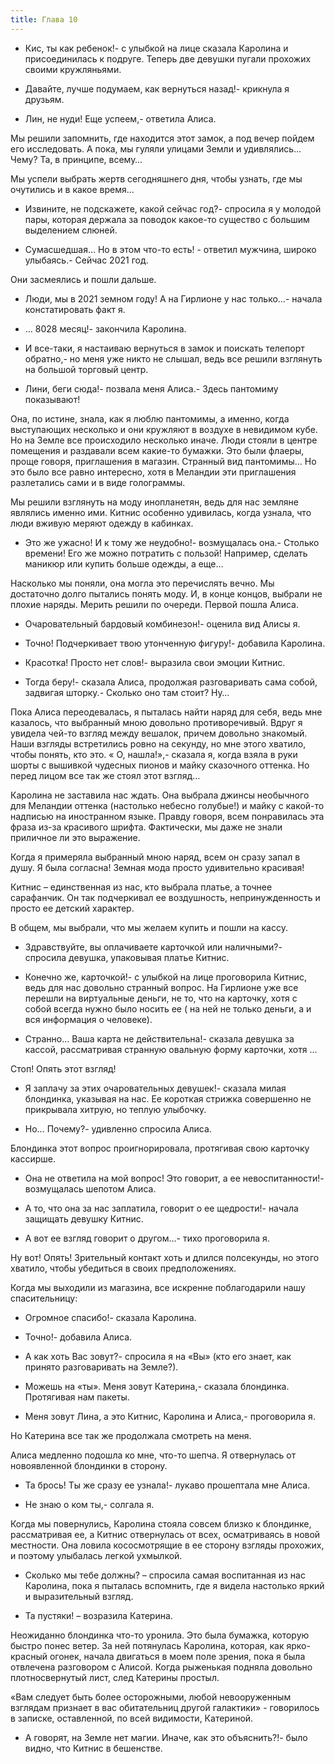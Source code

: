 ```yaml
---
title: Глава 10
---
```


- Кис, ты как ребенок!- с улыбкой на лице сказала Каролина и присоединилась к подруге. Теперь две девушки пугали прохожих своими кружляньями. 

- Давайте, лучше подумаем, как вернуться назад!- крикнула я друзьям.

- Лин, не нуди! Еще успеем,- ответила Алиса.

Мы решили запомнить, где находится этот замок, а под вечер пойдем его исследовать. А пока, мы гуляли улицами Земли и удивлялись… Чему? Та, в принципе, всему…

Мы успели выбрать жертв сегодняшнего дня, чтобы узнать, где мы очутились и в какое время… 

- Извините, не подскажете, какой сейчас год?- спросила я у молодой пары, которая держала за поводок какое-то существо с большим выделением слюней.

- Сумасшедшая… Но в этом что-то есть! - ответил мужчина, широко улыбаясь.- Сейчас 2021 год.

Они засмеялись и пошли дальше.

- Люди, мы в 2021 земном году! А на Гирлионе у нас только…- начала констатировать факт я.

- … 8028 месяц!- закончила Каролина.

- И все-таки, я настаиваю вернуться в замок и поискать телепорт обратно,- но меня уже никто не слышал, ведь все решили взглянуть на большой торговый центр.

- Лини, беги сюда!- позвала меня Алиса.- Здесь пантомиму показывают!

Она, по истине, знала, как я люблю пантомимы, а именно, когда выступающих несколько и они кружляют в воздухе в невидимом кубе. Но на Земле все происходило несколько иначе.  Люди стояли в центре помещения и раздавали всем какие-то бумажки. Это были флаеры, проще говоря, приглашения в магазин. Странный вид пантомимы… Но это было все равно интересно, хотя в Меландии эти приглашения разлетались сами и в виде голограммы.

Мы решили взглянуть на моду инопланетян, ведь для нас земляне являлись именно ими. Китнис особенно удивилась, когда узнала, что люди вживую меряют одежду в кабинках.

- Это же ужасно! И к тому же неудобно!- возмущалась она.- Столько времени! Его же можно потратить с пользой! Например, сделать маникюр или купить больше одежды, а еще…

Насколько мы поняли, она могла это перечислять вечно. Мы достаточно долго пытались понять моду. И, в конце концов, выбрали не плохие наряды. Мерить решили по очереди. Первой пошла Алиса.

- Очаровательный бардовый комбинезон!- оценила вид Алисы я.

- Точно! Подчеркивает твою утонченную фигуру!- добавила Каролина.

- Красотка! Просто нет слов!- выразила свои эмоции Китнис.

- Тогда беру!- сказала Алиса, продолжая разговаривать сама собой, задвигая шторку.- Сколько оно там стоит? Ну…

Пока Алиса переодевалась, я пыталась найти наряд для себя, ведь мне казалось, что выбранный мною довольно противоречивый. Вдруг я увидела чей-то взгляд между вешалок, причем довольно знакомый. Наши взгляды встретились ровно на секунду, но мне этого хватило, чтобы понять, кто это. « О, нашла!»,- сказала я, когда взяла в руки шорты с вышивкой чудесных пионов и майку  сказочного оттенка. Но перед лицом все так же стоял этот взгляд…

Каролина не заставила нас ждать. Она выбрала джинсы необычного для Меландии оттенка (настолько небесно голубые!) и майку с какой-то надписью на иностранном языке. Правду говоря, всем понравилась эта фраза из-за красивого шрифта. Фактически, мы даже не знали приличное ли это выражение.

Когда я примеряла выбранный мною наряд, всем он сразу запал в душу. Я была согласна! Земная мода просто удивительно красивая!

Китнис – единственная из нас, кто выбрала платье, а точнее сарафанчик. Он так подчеркивал ее воздушность, непринужденность и просто ее детский характер.

В общем, мы выбрали, что мы желаем купить и пошли на кассу.

- Здравствуйте, вы оплачиваете карточкой или наличными?- спросила девушка, упаковывая платье Китнис.

- Конечно же, карточкой!- с улыбкой на лице проговорила Китнис, ведь для нас довольно странный вопрос. На Гирлионе уже все перешли на виртуальные деньги, не то, что на карточку, хотя с собой всегда нужно было носить ее ( на ней не только деньги, а и вся информация о человеке).

- Странно… Ваша карта не действительна!- сказала девушка за кассой, рассматривая странную овальную форму карточки, хотя …

Стоп! Опять этот взгляд!

- Я заплачу за этих очаровательных девушек!- сказала милая блондинка, указывая на нас. Ее короткая стрижка совершенно не прикрывала хитрую, но теплую улыбочку.

 - Но… Почему?- удивленно спросила Алиса.

Блондинка этот вопрос проигнорировала, протягивая свою карточку кассирше.

- Она не ответила на мой вопрос! Это говорит, а ее невоспитанности!- возмущалась шепотом Алиса.

- А то, что она за нас заплатила, говорит о ее щедрости!- начала защищать девушку Китнис.

- А вот ее взгляд говорит о другом…- тихо проговорила я.

Ну вот! Опять! Зрительный контакт хоть и длился полсекунды, но этого хватило, чтобы убедиться в своих предположениях. 

Когда мы выходили из магазина, все искренне поблагодарили нашу спасительницу:

- Огромное спасибо!- сказала Каролина.

- Точно!- добавила Алиса.

- А как хоть Вас зовут?- спросила я на «Вы» (кто его знает, как принято разговаривать на Земле?).

- Можешь на «ты». Меня зовут Катерина,- сказала блондинка. Протягивая нам пакеты.

- Меня зовут Лина, а это Китнис, Каролина и Алиса,- проговорила я.

Но Катерина все так же продолжала смотреть на меня.

Алиса медленно подошла ко мне, что-то шепча. Я отвернулась от новоявленной блондинки в сторону.

- Та брось! Ты же сразу ее узнала!- лукаво прошептала мне Алиса.

- Не знаю о ком ты,- солгала я.

Когда мы повернулись, Каролина стояла совсем близко к блондинке, рассматривая ее, а Китнис отвернулась от всех, осматриваясь в новой местности. Она ловила кососмотрящие в ее сторону взгляды прохожих, и поэтому улыбалась легкой ухмылкой.

- Сколько мы тебе должны? – спросила самая воспитанная из нас Каролина, пока я пыталась вспомнить, где я видела настолько яркий и выразительный взгляд. 

- Та пустяки! – возразила Катерина.

Неожиданно блондинка что-то уронила. Это была бумажка, которую быстро понес ветер. За ней потянулась Каролина, которая, как ярко-красный огонек, начала двигаться в моем поле зрения, пока я была отвлечена разговором с Алисой. Когда рыженькая подняла довольно плотносвернутый лист, след Катерины простыл.

«Вам следует быть более осторожными, любой невооруженным взглядам признает в вас обитательниц другой галактики» - говорилось в записке, оставленной, по всей видимости, Катериной.

- А говорят, на Земле нет магии. Иначе, как это объяснить?!- было видно, что Китнис в бешенстве. 

                                        